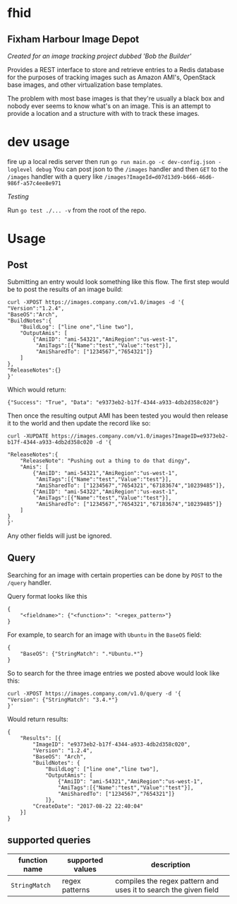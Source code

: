 # fhid
## Fixham Harbour Image Depot
_Created for an image tracking project dubbed 'Bob the Builder'_

Provides a REST interface to store and retrieve entries to a Redis database for the purposes of tracking images such as Amazon AMI's, OpenStack base images, and other virtualization base templates.

The problem with most base images is that they're usually a black box and nobody ever seems to know what's on an image. This is an attempt to provide a location and a structure with with to track these images. 

# dev usage
fire up a local redis server then run `go run main.go -c dev-config.json -loglevel debug`
You can post json to the `/images` handler
and then `GET` to the `/images` handler with a query like `/images?ImageId=d07d13d9-b666-46d6-986f-a57c4ee8e971`

_Testing_

Run `go test ./... -v` from the root of the repo.


# Usage

## Post

Submitting an entry would look something like this flow. The first step would be to post the results of an image build:
```
curl -XPOST https://images.company.com/v1.0/images -d '{
"Version":"1.2.4",
"BaseOS":"Arch",
"BuildNotes":{
	"BuildLog": ["line one","line two"],
	"OutputAmis": [
		{"AmiID": "ami-54321","AmiRegion":"us-west-1", 
		 "AmiTags":[{"Name":"test","Value":"test"}],
		 "AmiSharedTo": ["1234567","7654321"]}
	]
},
"ReleaseNotes":{}
}'
```

Which would return:

```
{"Success": "True", "Data": "e9373eb2-b17f-4344-a933-4db2d358c020"}
```

Then once the resulting output AMI has been tested you would then release it to the world and then update the record like so:
```
curl -XUPDATE https://images.company.com/v1.0/images?ImageID=e9373eb2-b17f-4344-a933-4db2d358c020 -d '{

"ReleaseNotes":{
	"ReleaseNote": "Pushing out a thing to do that dingy",
	"Amis": [
		{"AmiID": "ami-54321","AmiRegion":"us-west-1", 
		 "AmiTags":[{"Name":"test","Value":"test"}],
		 "AmiSharedTo": ["1234567","7654321","67183674","10239485"]},
		{"AmiID": "ami-54322","AmiRegion":"us-east-1", 
		 "AmiTags":[{"Name":"test","Value":"test"}],
		 "AmiSharedTo": ["1234567","7654321","67183674","10239485"]}
	]
}
}'
```

Any other fields will just be ignored. 

## Query
Searching for an image with certain properties can be done by `POST` to the `/query` handler.

Query format looks like this
```
{
	"<fieldname>": {"<function>": "<regex_pattern>"}
}
```

For example, to search for an image with `Ubuntu` in the `BaseOS` field:
```
{
	"BaseOS": {"StringMatch": ".*Ubuntu.*"}
}
```

So to search for the three image entries we posted above would look like this:
```
curl -XPOST https://images.company.com/v1.0/query -d '{
"Version": {"StringMatch": "3.4.*"}
}'
```

Would return results:
```
{
	"Results": [{
		"ImageID": "e9373eb2-b17f-4344-a933-4db2d358c020",
		"Version": "1.2.4",
		"BaseOS": "Arch",
		"BuildNotes": {
            "BuildLog": ["line one","line two"],
            "OutputAmis": [
                {"AmiID": "ami-54321","AmiRegion":"us-west-1", 
                "AmiTags":[{"Name":"test","Value":"test"}],
                "AmiSharedTo": ["1234567","7654321"]}
            ]},
		"CreateDate": "2017-08-22 22:40:04"
	}]
}
```



## supported queries

| function name | supported values | description |
|---------------|------------------|-------------|
| `StringMatch` | regex patterns   | compiles the regex pattern and uses it to search the given field |

